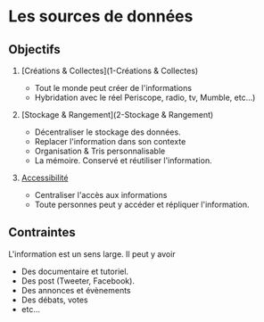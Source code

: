
Les sources de données
===

## Objectifs

1.	[Créations & Collectes](1-Créations & Collectes)
    -	Tout le monde peut créer de l'informations
    - Hybridation avec le réel Periscope, radio, tv, Mumble, etc…)

2.	[Stockage & Rangement](2-Stockage & Rangement)
    -	Décentraliser le stockage des données.
    -	Replacer l'information dans son contexte
    -	Organisation & Tris personnalisable 
    -	La mémoire. Conservé et réutiliser l'information.

3.	[Accessibilité](3-Accessibilité)
    -	Centraliser l'accès aux informations  
    -	Toute personnes peut y accéder et répliquer l'information.

## Contraintes

L'information est un sens large. Il peut y avoir
- Des documentaire et tutoriel.
- Des post (Tweeter, Facebook).
- Des annonces et évènements
- Des débats, votes
- etc...




